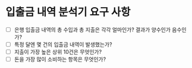 # 입출금 내역 분석기 요구 사항

- [ ] 은행 입출금 내역의 총 수입과 총 지출은 각각 얼마인가? 결과가 양수인가 음수인가?
- [ ] 특정 달엔 몇 건의 입출금 내역이 발생했는가?
- [ ] 지출이 가장 높은 상위 10건은 무엇인가?
- [ ] 돈을 가장 많이 소비하는 항목은 무엇인가?